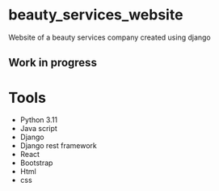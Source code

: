 # beauty_services_website
Website of a beauty services company created using django

## Work in progress

# Tools

- Python 3.11
- Java script
- Django
- Django rest framework
- React
- Bootstrap
- Html
- css
